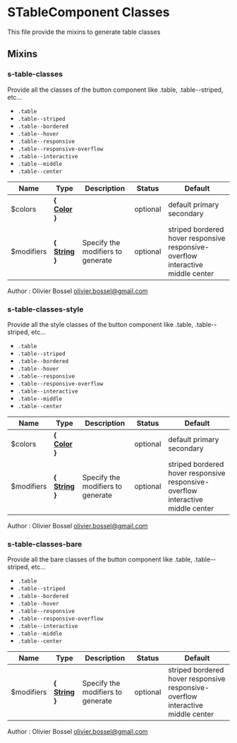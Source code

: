 # STableComponent Classes

This file provide the mixins to generate table classes


## Mixins


### s-table-classes

Provide all the classes of the button component like .table, .table--striped, etc...
- ```.table```
- ```.table--striped```
- ```.table--bordered```
- ```.table--hover```
- ```.table--responsive```
- ```.table--responsive-overflow```
- ```.table--interactive```
- ```.table--middle```
- ```.table--center```



Name  |  Type  |  Description  |  Status  |  Default
------------  |  ------------  |  ------------  |  ------------  |  ------------
$colors  |  **{ [Color](http://www.sass-lang.com/documentation/file.SASS_REFERENCE.html#colors) }**  |    |  optional  |  default primary secondary
$modifiers  |  **{ [String](http://www.sass-lang.com/documentation/file.SASS_REFERENCE.html#sass-script-strings) }**  |  Specify the modifiers to generate  |  optional  |  striped bordered hover responsive responsive-overflow interactive middle center

Author : Olivier Bossel <olivier.bossel@gmail.com>


### s-table-classes-style

Provide all the style classes of the button component like .table, .table--striped, etc...
- ```.table```
- ```.table--striped```
- ```.table--bordered```
- ```.table--hover```
- ```.table--responsive```
- ```.table--responsive-overflow```
- ```.table--interactive```
- ```.table--middle```
- ```.table--center```



Name  |  Type  |  Description  |  Status  |  Default
------------  |  ------------  |  ------------  |  ------------  |  ------------
$colors  |  **{ [Color](http://www.sass-lang.com/documentation/file.SASS_REFERENCE.html#colors) }**  |    |  optional  |  default primary secondary
$modifiers  |  **{ [String](http://www.sass-lang.com/documentation/file.SASS_REFERENCE.html#sass-script-strings) }**  |  Specify the modifiers to generate  |  optional  |  striped bordered hover responsive responsive-overflow interactive middle center

Author : Olivier Bossel <olivier.bossel@gmail.com>


### s-table-classes-bare

Provide all the bare classes of the button component like .table, .table--striped, etc...
- ```.table```
- ```.table--striped```
- ```.table--bordered```
- ```.table--hover```
- ```.table--responsive```
- ```.table--responsive-overflow```
- ```.table--interactive```
- ```.table--middle```
- ```.table--center```



Name  |  Type  |  Description  |  Status  |  Default
------------  |  ------------  |  ------------  |  ------------  |  ------------
$modifiers  |  **{ [String](http://www.sass-lang.com/documentation/file.SASS_REFERENCE.html#sass-script-strings) }**  |  Specify the modifiers to generate  |  optional  |  striped bordered hover responsive responsive-overflow interactive middle center

Author : Olivier Bossel <olivier.bossel@gmail.com>